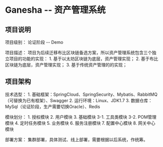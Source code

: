# Ganesha -- 资产管理系统
## 项目说明
项目级别：
    论证阶段 -- Demo

项目描述：
    项目为后续迁移布比区块链备选方案，所以资产管理系统包含三个独立项目的功能的实现：
        1. 基于以太坊区块链为底层，资产管理实现；
        2. 基于布比区块链为底层，资产管理实现；
        3. 基于传统资产管理的的实现；

## 项目架构
技术选型：
    1. 基础框架：SpringCloud、SpringSecurity、Mybatis、RabbitMQ（可替换为已有框架）、Swagger
    2. 运行环境：Linux、JDK1.7
    3. 数据仓库：MySql（论证阶段，生产需要切换Oracle）、Redis

模块划分：
    1. 授权模块
    2. 用户模块
    3. 基础模块
        3-1. 工具类模块
        3-2. POM管理模块
    4. 定时任务模块
    5. 业务模块
    6. 服务注册模块
    7. 配置中心模块
    8. 网关中心模块

部署方案：
    集群部署，具体测试、线上部署，需要根据以后系统，作统筹。



